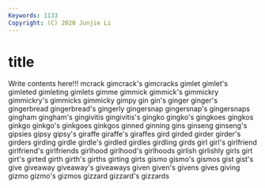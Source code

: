 ```yaml
---
Keywords: 1133
Copyright: (C) 2020 Junjie Li
---
```


# title

Write contents here!!!
mcrack 
gimcrack's 
gimcracks 
gimlet
gimlet's 
gimleted 
gimleting 
gimlets 
gimme 
gimmick 
gimmick's 
gimmickry 
gimmickry's 
gimmicks
gimmicky 
gimpy 
gin 
gin's 
ginger 
ginger's 
gingerbread 
gingerbread's 
gingerly 
gingersnap
gingersnap's 
gingersnaps 
gingham 
gingham's 
gingivitis 
gingivitis's 
gingko 
gingko's 
gingkoes 
gingkos
ginkgo 
ginkgo's 
ginkgoes 
ginkgos 
ginned 
ginning 
gins 
ginseng 
ginseng's 
gipsies
gipsy 
gipsy's 
giraffe 
giraffe's 
giraffes 
gird 
girded 
girder 
girder's 
girders
girding 
girdle 
girdle's 
girdled 
girdles 
girdling 
girds 
girl 
girl's 
girlfriend
girlfriend's 
girlfriends 
girlhood 
girlhood's 
girlhoods 
girlish 
girlishly 
girls 
girt 
girt's
girted 
girth 
girth's 
girths 
girting 
girts 
gismo 
gismo's 
gismos 
gist
gist's 
give 
giveaway 
giveaway's 
giveaways 
given 
given's 
givens 
gives 
giving
gizmo 
gizmo's 
gizmos 
gizzard 
gizzard's 
gizzards 
